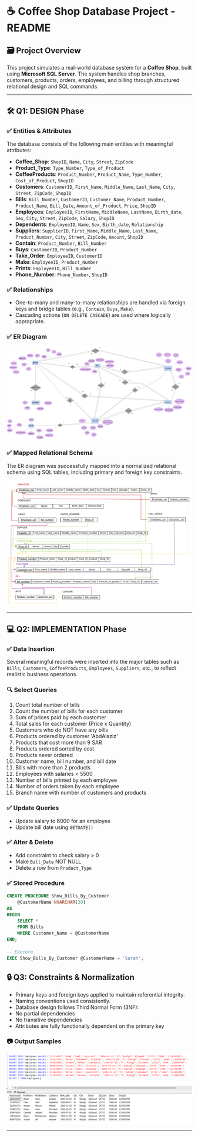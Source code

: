 # ☕️ Coffee Shop Database Project - README

## 🗃 Project Overview
This project simulates a real-world database system for a **Coffee Shop**, built using **Microsoft SQL Server**. The system handles shop branches, customers, products, orders, employees, and billing through structured relational design and SQL commands.

---

## 🛠️ Q1: DESIGN Phase

### ✅ Entities & Attributes
The database consists of the following main entities with meaningful attributes:

- **Coffee_Shop**: `ShopID`, `Name`, `City`, `Street`, `ZipCode`
- **Product_Type**: `Type_Number`, `Type_of_Product`
- **CoffeeProducts**: `Product_Number`, `Product_Name`, `Type_Number`, `Cost_of_Product`, `ShopID`
- **Customers**: `CustomerID`, `First_Name`, `Middle_Name`, `Last_Name`, `City`, `Street`, `ZipCode`, `ShopID`
- **Bills**: `Bill_Number`, `CustomerID`, `Customer_Name`, `Product_Number`, `Product_Name`, `Bill_Date`, `Amount_of_Product`, `Price`, `ShopID`
- **Employees**: `EmployeeID`, `FirstName`, `MiddleName`, `LastName`, `Birth_date`, `Sex`, `City`, `Street`, `ZipCode`, `Salary`, `ShopID`
- **Dependents**: `EmployeeID`, `Name`, `Sex`, `Birth_date`, `Relationship`
- **Suppliers**: `SupplierID`, `First_Name`, `Middle_Name`, `Last_Name`, `Product_Number`, `City`, `Street`, `ZipCode`, `Amount`, `ShopID`
- **Contain**: `Product_Number`, `Bill_Number`
- **Buys**: `CustomerID`, `Product_Number`
- **Take_Order**: `EmployeeID`, `CustomerID`
- **Make**: `EmployeeID`, `Product_Number`
- **Prints**: `EmployeeID`, `Bill_Number`
- **Phone_Number**: `Phone_Number`, `ShopID`

### ✅ Relationships
- One-to-many and many-to-many relationships are handled via foreign keys and bridge tables (e.g., `Contain`, `Buys`, `Make`).
- Cascading actions (`ON DELETE CASCADE`) are used where logically appropriate.

### ✅ ER Diagram
![ER Diagram](https://github.com/Azhaar01/Database-for-coffee-shop/blob/main/ER%20digram%20for%20coffee%20shop%20DataBase.png)

### ✅ Mapped Relational Schema
The ER diagram was successfully mapped into a normalized relational schema using SQL tables, including primary and foreign key constraints.

![Relational database Schema](https://github.com/Azhaar01/Database-for-coffee-shop/blob/main/Relational-database-schema.png)

---

## 💻 Q2: IMPLEMENTATION Phase

### ✅ Data Insertion
Several meaningful records were inserted into the major tables such as `Bills`, `Customers`, `CoffeeProducts`, `Employees`, `Suppliers`, etc., to reflect realistic business operations.

### 🔍 Select Queries
1. Count total number of bills  
2. Count the number of bills for each customer  
3. Sum of prices paid by each customer  
4. Total sales for each customer (Price x Quantity)  
5. Customers who do NOT have any bills  
6. Products ordered by customer 'AbdAlaziz'  
7. Products that cost more than 9 SAR  
8. Products ordered sorted by cost  
9. Products never ordered  
10. Customer name, bill number, and bill date  
11. Bills with more than 2 products  
12. Employees with salaries < 5500  
13. Number of bills printed by each employee  
14. Number of orders taken by each employee  
15. Branch name with number of customers and products

### ✅ Update Queries
- Update salary to 6000 for an employee  
- Update bill date using `GETDATE()`

### ✅ Alter & Delete
- Add constraint to check salary > 0  
- Make `Bill_Date` NOT NULL  
- Delete a row from `Product_Type`

### ✅ Stored Procedure

```sql
CREATE PROCEDURE Show_Bills_By_Customer
	@CustomerName NVARCHAR(30)
AS
BEGIN
	SELECT * 
	FROM Bills
	WHERE Customer_Name = @CustomerName
END;

-- Execute
EXEC Show_Bills_By_Customer @CustomerName = 'Sarah';
```

## 🔒 Q3: Constraints & Normalization

- Primary keys and foreign keys applied to maintain referential integrity.
- Naming conventions used consistently.
- Database design follows Third Normal Form (3NF):
- No partial dependencies
- No transitive dependencies
- Attributes are fully functionally dependent on the primary key

### 📷 Output Samples

![Insert-Into-Employees](https://github.com/Azhaar01/Database-for-coffee-shop/blob/main/Output/Output-Insert-Into-Employees.png)
___
